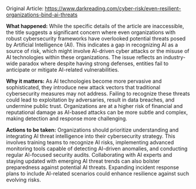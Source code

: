 Original Article: https://www.darkreading.com/cyber-risk/even-resilient-organizations-bind-ai-threats

**What happened:** While the specific details of the article are inaccessible, the title suggests a significant concern where even organizations with robust cybersecurity frameworks have overlooked potential threats posed by Artificial Intelligence (AI). This indicates a gap in recognizing AI as a source of risk, which might involve AI-driven cyber attacks or the misuse of AI technologies within these organizations. The issue reflects an industry-wide paradox where despite having strong defenses, entities fail to anticipate or mitigate AI-related vulnerabilities.

**Why it matters:** As AI technologies become more pervasive and sophisticated, they introduce new attack vectors that traditional cybersecurity measures may not address. Failing to recognize these threats could lead to exploitation by adversaries, result in data breaches, and undermine public trust. Organizations are at a higher risk of financial and reputational damage as AI-based attacks can be more subtle and complex, making detection and response more challenging.

**Actions to be taken:** Organizations should prioritize understanding and integrating AI threat intelligence into their cybersecurity strategy. This involves training teams to recognize AI risks, implementing advanced monitoring tools capable of detecting AI-driven anomalies, and conducting regular AI-focused security audits. Collaborating with AI experts and staying updated with emerging AI threat trends can also bolster preparedness against potential AI threats. Expanding incident response plans to include AI-related scenarios could enhance resilience against such evolving risks.